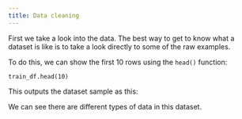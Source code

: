 ```yaml
---
title: Data cleaning
---
```



First we take a look into the data. The best way to get to know what a dataset is like is to take a look directly to some of the raw examples.

To do this, we can show the first 10 rows using the `head()` function:

```
train_df.head(10)
```

This outputs the dataset sample as this:


We can see there are different types of data in this dataset.
